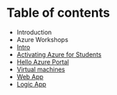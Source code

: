 # Table of contents

* Introduction
* Azure Workshops
* [Intro](wprowadzenie.md)
* [Activating Azure for Students](aktywacja-azure-pass.md)
* [Hello Azure Portal](hello-azure-portal.md)
* [Virtual machines](maszyny-wirtualne.md)
* [Web App](web-app.md)
* [Logic App](logic-app.md)

